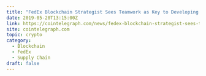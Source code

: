 ```yaml
---
title: "FedEx Blockchain Strategist Sees Teamwork as Key to Developing Blockchain Business Models"
date: 2019-05-20T13:15:00Z
link: https://cointelegraph.com/news/fedex-blockchain-strategist-sees-teamwork-as-key-to-developing-blockchain-business-models?utm_medium=RSS&utm_source=hune
site: cointelegraph.com
topic: crypto
category:
  - Blockchain
  - FedEx
  - Supply Chain
draft: false
---
```

